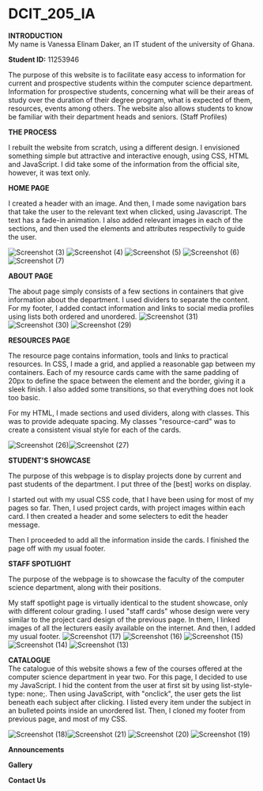 # DCIT_205_IA
**INTRODUCTION** </br>
My name is Vanessa Elinam Daker, an IT student of the university of Ghana.
</br>

**Student ID:** 11253946
</br>

The purpose of this website is to facilitate easy access to information for current and prospective students within the computer science department.
Information for prospective students, concerning what will be their areas of study over the duration of their degree program, what is expected of them, resources, events among others. The website also allows students to know be familiar with their department heads and seniors. (Staff Profiles)

**THE PROCESS** </br>

I rebuilt the website from scratch, using a different design. I envisioned something simple but attractive and interactive enough,
using CSS, HTML and JavaScript. I did take some of the information from the official site, however, it was text only.

**HOME PAGE** </br>

 I created a header with an image. And then, I made some navigation bars that take the user to the relevant text when clicked, using Javascript. The text has a fade-in animation. 
 I also added relevant images in each of the sections, and then used the <a><href> elements and attributes respectivily to guide the user.

![Screenshot (3)](https://github.com/dakerv/11253946_DCIT205/assets/152215153/0322d360-935d-4996-9dfe-17c714195805)
![Screenshot (4)](https://github.com/dakerv/11253946_DCIT205/assets/152215153/187fdf37-5538-41c9-8e5f-f1bba74a9bc2)
![Screenshot (5)](https://github.com/dakerv/11253946_DCIT205/assets/152215153/62522c08-67cb-4d2b-b8ef-842e9b4e20b6)
![Screenshot (6)](https://github.com/dakerv/11253946_DCIT205/assets/152215153/14b2d9d0-0b83-44f4-8e81-f940cba23d9f)
![Screenshot (7)](https://github.com/dakerv/11253946_DCIT205/assets/152215153/aee3eeba-7350-46a8-bc99-8f5459f87b65)





**ABOUT PAGE**</br>

The about page simply consists of a few sections in containers that give information about the department. I used dividers to separate the content.
For my footer, I added contact information and links to social media profiles using lists both ordered and unordered. 
![Screenshot (31)](https://github.com/dakerv/11253946_DCIT205/assets/152215153/683e6d16-f2aa-464d-b75d-32c07938f94a)
![Screenshot (30)](https://github.com/dakerv/11253946_DCIT205/assets/152215153/8445c9d2-b961-4b14-8e39-e6480460ba2b)
![Screenshot (29)](https://github.com/dakerv/11253946_DCIT205/assets/152215153/63c5df1e-4119-4ee5-a938-bacdca5dd03d)




**RESOURCES PAGE**</br>

The resource page contains information, tools and links to practical resources. In CSS, I made a grid, and applied a reasonable gap between my containers.
Each of my resource cards came with the same padding of 20px to define the space between the element and the border, giving it a sleek finish. I also added some transitions, so that everything does not look too basic.

For my HTML, I made sections and used dividers, along with classes. This was to provide adequate spacing. My classes "resource-card" was to create a consistent visual style for each of the cards.

![Screenshot (26)](https://github.com/dakerv/11253946_DCIT205/assets/152215153/48235064-3f0b-4231-9f48-4471c514a16e)![Screenshot (27)](https://github.com/dakerv/11253946_DCIT205/assets/152215153/dcb326db-0dae-41bb-9269-4a677aecf612)



**STUDENT'S SHOWCASE**</br>

The purpose of this webpage is to display projects done by current and past students of the department. I put three of the [best] works on display.

I started out with my usual CSS code, that I have been using for most of my pages so far. Then, I used project cards, with project images within each card. I then created a header and some selecters to edit the header message.

Then I proceeded to add all the information inside the cards. I finished the page off with my usual footer.

**STAFF SPOTLIGHT** </br>

The purpose of the webpage is to showcase the faculty of the computer science department, along with their positions.  

My staff spotlight page is virtually identical to the student showcase, only with different colour grading. I used "staff cards" whose design were very similar to the project card design of the previous page. In them, I linked images of all the lecturers easily available on the internet. And then, I added my usual footer.
![Screenshot (17)](https://github.com/dakerv/11253946_DCIT205/assets/152215153/f4ccf414-da42-4982-84c8-e62aa6be32e2)
![Screenshot (16)](https://github.com/dakerv/11253946_DCIT205/assets/152215153/e6044106-6e0c-40bc-b828-9f850a0368d6)
![Screenshot (15)](https://github.com/dakerv/11253946_DCIT205/assets/152215153/9a442187-c914-4780-b819-83ec9fff9ceb)
![Screenshot (14)](https://github.com/dakerv/11253946_DCIT205/assets/152215153/0b854913-d2f0-4b72-8541-71ac29ccc35e)
![Screenshot (13)](https://github.com/dakerv/11253946_DCIT205/assets/152215153/59a247ec-4bb1-4220-b25a-bfd01f7207cb)

**CATALOGUE** </br>
The catalogue of this website shows a few of the courses offered at the computer science department in year two. For this page, I decided to use my JavaScript. I hid the content from the user at first sit by using list-style-type: none;. Then using JavaScript, with "onclick", the user gets the list beneath each subject after clicking. I listed every item under the subject in an bulleted points inside an unordered list. Then, I cloned my footer from previous page, and most of my CSS.

![Screenshot (18)](https://github.com/dakerv/11253946_DCIT205/assets/152215153/6501a14f-e3af-460e-b333-407684d52d72)![Screenshot (21)](https://github.com/dakerv/11253946_DCIT205/assets/152215153/24d2e7b4-4b77-42ce-95f0-2578bacd27b9)
![Screenshot (20)](https://github.com/dakerv/11253946_DCIT205/assets/152215153/98cfafd5-cb61-48d1-a840-830cda6825e4)
![Screenshot (19)](https://github.com/dakerv/11253946_DCIT205/assets/152215153/c7f205c3-3909-4a04-aea6-746614396db6)

**Announcements**

**Gallery**

**Contact Us**



